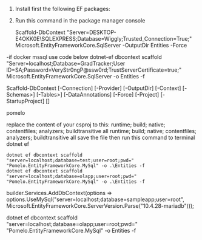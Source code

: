 1. Install first the following EF packages:
	<PackageReference Include="Microsoft.EntityFrameworkCore" Version="5.0.0" />
	<PackageReference Include="Microsoft.EntityFrameworkCore.SqlServer" Version="5.0.0" />
	<PackageReference Include="Microsoft.EntityFrameworkCore.Tools" Version="5.0.0" />
2. Run this command in the package manager console

	Scaffold-DbContext "Server=DESKTOP-E4OKK0E\SQLEXPRESS;Database=Wiggly;Trusted_Connection=True;"	Microsoft.EntityFrameworkCore.SqlServer -OutputDir Entities -Force

  -if docker mssql use code below
  dotnet-ef dbcontext scaffold "Server=localhost;Database=GradTracker;User ID=SA;Password=VeryStr0ngP@ssw0rd;TrustServerCertificate=true;"     Microsoft.EntityFrameworkCore.SqlServer -o Entities -f

Scaffold-DbContext [-Connection] [-Provider] [-OutputDir] [-Context] [-Schemas>] [-Tables>] 
                    [-DataAnnotations] [-Force] [-Project] [-StartupProject] [<CommonParameters>]


pomelo 

replace the content of your csproj to this:
      <ItemGroup>
        <PackageReference Include="Microsoft.EntityFrameworkCore" Version="6.0.0" />
        <PackageReference Include="Microsoft.EntityFrameworkCore.Design" Version="6.0.0">
          <IncludeAssets>runtime; build; native; contentfiles; analyzers; buildtransitive</IncludeAssets>
          <PrivateAssets>all</PrivateAssets>
        </PackageReference>
        <DotNetCliToolReference Include="Microsoft.EntityFrameworkCore.Tools.DotNet" Version="2.0.3" />
        <PackageReference Include="Microsoft.EntityFrameworkCore.Tools" Version="6.0.0">
          <IncludeAssets>runtime; build; native; contentfiles; analyzers; buildtransitive</IncludeAssets>
          <PrivateAssets>all</PrivateAssets>
        </PackageReference>
        <PackageReference Include="Pomelo.EntityFrameworkCore.MySql" Version="6.0.0" />
      </ItemGroup>
save the file then run this command to terminal dotnet ef

	dotnet ef dbcontext scaffold "server=localhost;database=test;user=root;pwd=" "Pomelo.EntityFrameworkCore.MySql" -o .\Entities -f
	dotnet ef dbcontext scaffold "server=localhost;database=olapp;user=root;pwd=" "Pomelo.EntityFrameworkCore.MySql" -o .\Entities -f


  builder.Services.AddDbContext<SampleappContext>(options =>
    options.UseMySql("server=localhost;database=sampleapp;user=root", Microsoft.EntityFrameworkCore.ServerVersion.Parse("10.4.28-mariadb")));

dotnet ef dbcontext scaffold "server=localhost;database=olapp;user=root;pwd=" "Pomelo.EntityFrameworkCore.MySql" -o Entities -f